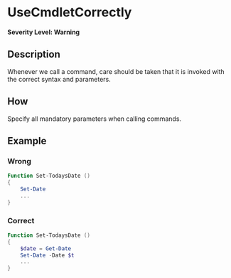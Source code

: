# UseCmdletCorrectly

**Severity Level: Warning**

## Description

Whenever we call a command, care should be taken that it is invoked with the correct syntax and parameters.

## How

Specify all mandatory parameters when calling commands.

## Example

### Wrong

``` PowerShell
Function Set-TodaysDate ()
{
	Set-Date
	...
}
```

### Correct

``` PowerShell
Function Set-TodaysDate ()
{
	$date = Get-Date
	Set-Date -Date $t
	...
}
```
